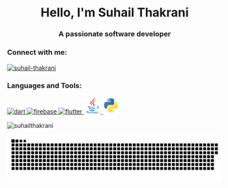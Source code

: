 <h1 align="center">Hello, I'm Suhail Thakrani</h1>
<h3 align="center">A passionate software developer</h3>

<!-- <p align="left"> <img src="https://komarev.com/ghpvc/?username=suhailthakrani&label=Profile%20views&color=0e75b6&style=flat" alt="suhailthakrani" /> </p>

<p align="left"> <a href="https://github.com/ryo-ma/suhailthakrani"><img src="https://github-profile-trophy.vercel.app/?username=suhailthakrani" alt="suhailthakrani" /></a> </p> -->

<h3 align="left">Connect with me:</h3>
<p align="left">
<a href="[linkedin.com/in/suhail-thakrani](https://www.linkedin.com/in/suhail-thakrani/)" target="blank"><img align="center" src="https://raw.githubusercontent.com/rahuldkjain/github-profile-readme-generator/master/src/images/icons/Social/linked-in-alt.svg" alt="suhail-thakrani" height="30" width="40" /></a>
<!-- <a href="https://stackoverflow.com/users/19723870" target="blank"><img align="center" src="https://raw.githubusercontent.com/rahuldkjain/github-profile-readme-generator/master/src/images/icons/Social/stack-overflow.svg" alt="19723870" height="30" width="40" /></a> -->
<!-- <a href="https://www.youtube.com/c/suhail" target="blank"><img align="center" src="https://raw.githubusercontent.com/rahuldkjain/github-profile-readme-generator/master/src/images/icons/Social/youtube.svg" alt="code senpaiii" height="30" width="40" /></a> -->
<!-- <a href="https://www.hackerrank.com/suhail" target="blank"><img align="center" src="https://raw.githubusercontent.com/rahuldkjain/github-profile-readme-generator/master/src/images/icons/Social/hackerrank.svg" alt="suhailthakrani" height="30" width="40" /></a> -->
<!-- <a href="https://www.leetcode.com/suhail" target="blank"><img align="center" src="https://raw.githubusercontent.com/rahuldkjain/github-profile-readme-generator/master/src/images/icons/Social/leet-code.svg" alt="suhailthakrani" height="30" width="40" /></a> -->
</p> 

<h3 align="left">Languages and Tools:</h3>
<p align="left"> 
  <a href="https://dart.dev" target="_blank" rel="noreferrer"> <img src="https://www.vectorlogo.zone/logos/dartlang/dartlang-icon.svg" alt="dart" width="40" height="40"/> </a> <a href="https://firebase.google.com/" target="_blank" rel="noreferrer"> <img src="https://www.vectorlogo.zone/logos/firebase/firebase-icon.svg" alt="firebase" width="40" height="40"/> </a> <a href="https://flutter.dev" target="_blank" rel="noreferrer"> <img src="https://www.vectorlogo.zone/logos/flutterio/flutterio-icon.svg" alt="flutter" width="40" height="40"/> </a> </a> <a href="https://www.java.com" target="_blank" rel="noreferrer"> <img src="https://raw.githubusercontent.com/devicons/devicon/master/icons/java/java-original.svg" alt="java" width="40" height="40"/> </a> <a href="https://www.python.org" target="_blank" rel="noreferrer"> <img src="https://raw.githubusercontent.com/devicons/devicon/master/icons/python/python-original.svg" alt="python" width="40" height="40"/> </a>  </p>

<!-- <p><img align="left" src="https://github-readme-stats-git-masterrstaa-rickstaa.vercel.app/api?suhailthakrani=adityaseth777&&show_icons=true&theme=dark" alt="suhailthakrani" /></p> -->

<!-- <p>&nbsp;<img align="center" src="https://github-readme-stats.vercel.app/api?username=suhailthakrani&show_icons=true&locale=en&theme=tokyonight&hide_border=true&bg_color=1F222E" alt="suhailthakrani" /></p> -->

<p><img align="center" src="https://github-readme-streak-stats.herokuapp.com/?user=suhailthakrani&theme=gotham&hide_border=true&fire=C77800&ring=DD910B&background=1F222E" alt="suhailthakrani" /></p>

![Snake animation](https://github.com/suhailthakrani/suhailthakrani/blob/main/github-snake.svg)
